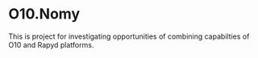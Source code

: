 # O10.Nomy

This is project for investigating opportunities of combining capabilties of O10 and Rapyd platforms.  
